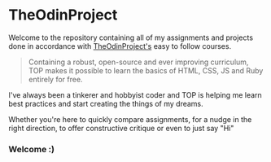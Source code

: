# TheOdinProject
Welcome to the repository containing all of my assignments and projects done in accordance with [TheOdinProject's](https://www.theodinproject.com/about) easy to follow courses.

>Containing a robust, open-source and ever improving curriculum, TOP makes it possible to learn the basics of HTML, CSS, JS and Ruby entirely for free.

I've always been a tinkerer and hobbyist coder and TOP is helping me learn best practices and start creating the things of my dreams.

Whether you're here to quickly compare assignments, for a nudge in the right direction, to offer constructive critique or even to just say "Hi"

### Welcome :)